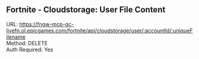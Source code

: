 ## Fortnite - Cloudstorage: User File Content

URL: https://fngw-mcp-gc-livefn.ol.epicgames.com/fortnite/api/cloudstorage/user/:accountId/:uniqueFilename \
Method: DELETE \
Auth Required: Yes
